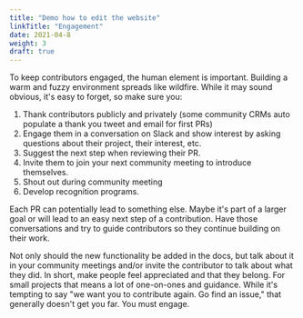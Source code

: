 ```yaml
---
title: "Demo how to edit the website"
linkTitle: "Engagement"
date: 2021-04-8
weight: 3
draft: true
---
```


To keep contributors engaged, the human element is important. Building a warm and fuzzy environment spreads like wildfire. While it may sound obvious, it's easy to forget, so make sure you:  
  1. Thank contributors publicly and privately (some community CRMs auto populate a thank you tweet and email for first PRs)
  2. Engage them in a conversation on Slack and show interest by asking questions about their project, their interest, etc.  
  3. Suggest the next step when reviewing their PR. 
  4. Invite them to join your next community meeting to introduce themselves.
  5. Shout out during community meeting  
  6. Develop recognition programs.  

Each PR can potentially lead to something else. Maybe it's part of a larger goal or will lead to an easy next step of a contribution. Have those conversations and try to guide contributors so they continue building on their work.  

Not only should the new functionality be added in the docs, but talk about it in your community meetings and/or invite the contributor to talk about what they did. 
In short, make people feel appreciated and that they belong. For small projects that means a lot of one-on-ones and guidance. While it's tempting to say "we want you to contribute again. Go find an issue," that generally doesn't get you far. You must engage.  
